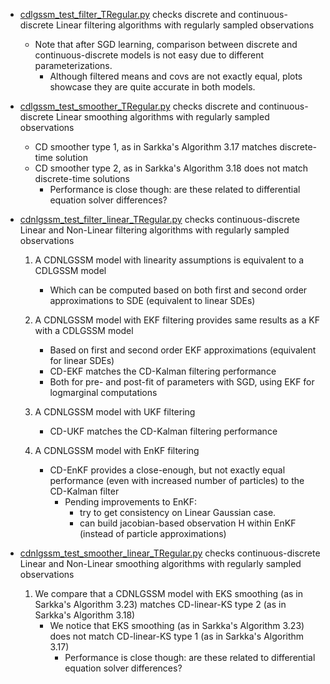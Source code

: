 - [cdlgssm_test_filter_TRegular.py](./cdlgssm_test_filter_TRegular.py) checks discrete and continuous-discrete Linear filtering algorithms with regularly sampled observations
    - Note that after SGD learning, comparison between discrete and continuous-discrete models is not easy due to different parameterizations.
        - Although filtered means and covs are not exactly equal, plots showcase they are quite accurate in both models.

- [cdlgssm_test_smoother_TRegular.py](./cdlgssm_test_smoother_TRegular.py) checks discrete and continuous-discrete Linear smoothing algorithms with regularly sampled observations
    - CD smoother type 1, as in Sarkka's Algorithm 3.17 matches discrete-time solution
    - CD smoother type 2, as in Sarkka's Algorithm 3.18 does not match discrete-time solutions
        - Performance is close though: are these related to differential equation solver differences?

- [cdnlgssm_test_filter_linear_TRegular.py](./cdnlgssm_test_filter_linear_TRegular.py) checks continuous-discrete Linear and Non-Linear filtering algorithms with regularly sampled observations
    1. A CDNLGSSM model with linearity assumptions is equivalent to a CDLGSSM model
        - Which can be computed based on both first and second order approximations to SDE (equivalent to linear SDEs)

    2. A CDNLGSSM model with EKF filtering provides same results as a KF with a CDLGSSM model
        - Based on first and second order EKF approximations (equivalent for linear SDEs)
        - CD-EKF matches the CD-Kalman filtering performance
        - Both for pre- and post-fit of parameters with SGD, using EKF for logmarginal computations
    
    3. A CDNLGSSM model with UKF filtering
        - CD-UKF matches the CD-Kalman filtering performance
        
    4. A CDNLGSSM model with EnKF filtering 
        - CD-EnKF provides a close-enough, but not exactly equal performance (even with increased number of particles) to the CD-Kalman filter
            - Pending improvements to EnKF:
                - try to get consistency on Linear Gaussian case.
                - can build jacobian-based observation H within EnKF (instead of particle approximations)

- [cdnlgssm_test_smoother_linear_TRegular.py](./cdnlgssm_test_smoother_linear_TRegular.py) checks continuous-discrete Linear and Non-Linear smoothing algorithms with regularly sampled observations
    1. We compare that a CDNLGSSM model with EKS smoothing (as in Sarkka's Algorithm 3.23) matches CD-linear-KS type 2 (as in Sarkka's Algorithm 3.18)
        - We notice that EKS smoothing (as in Sarkka's Algorithm 3.23) does not match CD-linear-KS type 1 (as in Sarkka's Algorithm 3.17)
            - Performance is close though: are these related to differential equation solver differences?